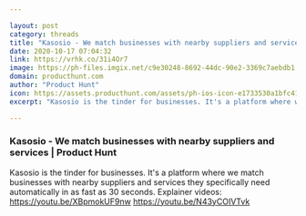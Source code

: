 ```yaml
---

layout: post
category: threads
title: "Kasosio - We match businesses with nearby suppliers and services"
date: 2020-10-17 07:04:32
link: https://vrhk.co/31i4Or7
image: https://ph-files.imgix.net/c9e30248-8692-44dc-90e2-3369c7aebdb1.png?auto=format&fit=crop&frame=1&h=512&w=1024
domain: producthunt.com
author: "Product Hunt"
icon: https://assets.producthunt.com/assets/ph-ios-icon-e1733530a1bfc41080db8161823f1ef262cdbbc933800c0a2a706f70eb9c277a.png
excerpt: "Kasosio is the tinder for businesses. It's a platform where we match businesses with nearby suppliers and services they specifically need automatically in as fast as 30 seconds. Explainer videos: <https://youtu.be/XBpmokUF9nw> <https://youtu.be/N43yCOIVTvk>"

---
```


### Kasosio - We match businesses with nearby suppliers and services | Product Hunt

Kasosio is the tinder for businesses. It's a platform where we match businesses with nearby suppliers and services they specifically need automatically in as fast as 30 seconds. Explainer videos: <https://youtu.be/XBpmokUF9nw> <https://youtu.be/N43yCOIVTvk>